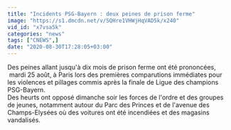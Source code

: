 ```yaml
---
title: "Incidents PSG-Bayern : deux peines de prison ferme"
image: "https://s1.dmcdn.net/v/SQHre1VHWjHqVAD5k/x240"
vid_id: "x7vsa5k"
categories: "news"
tags: ["CNEWS",]
date: "2020-08-30T17:28:05+03:00"
---
```

Des peines allant jusqu'à dix mois de prison ferme ont été prononcées,  mardi 25 août, à Paris lors des premières comparutions immédiates pour les violences et pillages commis après la finale de Ligue des champions PSG-Bayern.  <br>Des heurts ont opposé dimanche soir les forces de l'ordre et des groupes de jeunes, notamment autour du Parc des Princes et de l'avenue des Champs-Elysées où des voitures ont été incendiées et des magasins vandalisés.  <br>
